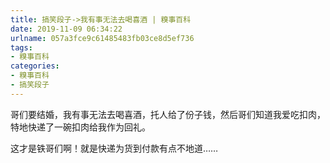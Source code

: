 ```yaml
---
title: 搞笑段子->我有事无法去喝喜酒 | 糗事百科
date: 2019-11-09 06:34:22
urlname: 057a3fce9c61485483fb03ce8d5ef736
tags: 
- 糗事百科
categories:
- 糗事百科
- 搞笑段子
---
```

哥们要结婚，我有事无法去喝喜酒，托人给了份子钱，然后哥们知道我爱吃扣肉，特地快递了一碗扣肉给我作为回礼。

这才是铁哥们啊！就是快递为货到付款有点不地道……


